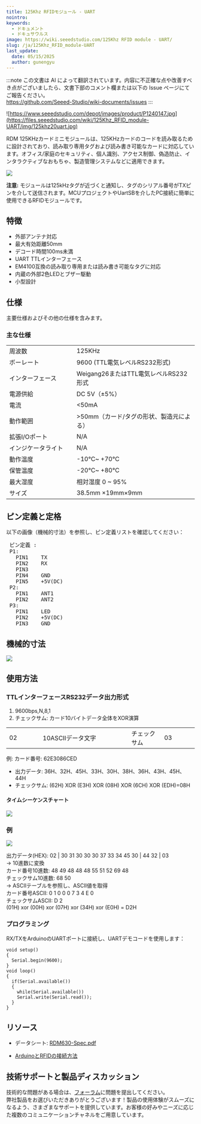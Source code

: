```yaml
---
title: 125Khz RFIDモジュール - UART
nointro:
keywords:
  - ドキュメント
  - ドキュサウルス
image: https://wiki.seeedstudio.com/125Khz RFID module - UART/
slug: /ja/125Khz_RFID_module-UART
last_update:
  date: 05/15/2025
  author: gunengyu
---
```

:::note
この文書は AI によって翻訳されています。内容に不正確な点や改善すべき点がございましたら、文書下部のコメント欄または以下の Issue ページにてご報告ください。  
https://github.com/Seeed-Studio/wiki-documents/issues
:::

![https://www.seeedstudio.com/depot/images/product/P1240147.jpg](https://files.seeedstudio.com/wiki/125Khz_RFID_module-UART/img/125khz20uart.jpg)

RDM 125KHzカードミニモジュールは、125KHzカードのコードを読み取るために設計されており、読み取り専用タグおよび読み書き可能なカードに対応しています。オフィス/家庭のセキュリティ、個人識別、アクセス制御、偽造防止、インタラクティブなおもちゃ、製造管理システムなどに適用できます。

[![](https://files.seeedstudio.com/wiki/Seeed-WiKi/docs/images/300px-Get_One_Now_Banner-ragular.png)](https://www.seeedstudio.com/125Khz-RFID-module-UART-p-171.html)

**注意:** モジュールは125kHzタグが近づくと通知し、タグのシリアル番号がTXピンを介して送信されます。MCUプロジェクトやUartSBを介したPC接続に簡単に使用できるRFIDモジュールです。

## 特徴

* 外部アンテナ対応
* 最大有効距離50mm
* デコード時間100ms未満
* UART TTLインターフェース
* EM4100互換の読み取り専用または読み書き可能なタグに対応
* 内蔵の外部2色LEDとブザー駆動
* 小型設計

## 仕様

主要仕様およびその他の仕様を含みます。

### 主な仕様

<table>
<tr>
<td width="300px"> 周波数
</td>
<td width="500px"> 125KHz
</td></tr>
<tr>
<td> ボーレート
</td>
<td> 9600 (TTL電気レベルRS232形式)
</td></tr>
<tr>
<td> インターフェース
</td>
<td> Weigang26またはTTL電気レベルRS232形式
</td></tr>
<tr>
<td> 電源供給
</td>
<td> DC 5V（±5%）
</td></tr>
<tr>
<td> 電流
</td>
<td> &lt;50mA
</td></tr>
<tr>
<td> 動作範囲
</td>
<td> &gt;50mm（カード/タグの形状、製造元による）
</td></tr>
<tr>
<td> 拡張I/Oポート
</td>
<td> N/A
</td></tr>
<tr>
<td> インジケータライト
</td>
<td> N/A
</td></tr>
<tr>
<td> 動作温度
</td>
<td> -10℃~ +70℃
</td></tr>
<tr>
<td> 保管温度
</td>
<td> -20℃~ +80℃
</td></tr>
<tr>
<td> 最大湿度
</td>
<td> 相対湿度 0 ~ 95%
</td></tr>
<tr>
<td> サイズ
</td>
<td> 38.5mm ×19mm×9mm
</td></tr></table>

## ピン定義と定格

以下の画像（機械的寸法）を参照し、ピン定義リストを確認してください：

<pre> ピン定義 :
 P1:
   PIN1    TX
   PIN2    RX
   PIN3
   PIN4    GND
   PIN5    +5V(DC)
 P2:
   PIN1    ANT1
   PIN2    ANT2
 P3:
   PIN1    LED
   PIN2    +5V(DC)
   PIN3    GND
</pre>

## 機械的寸法

![](https://files.seeedstudio.com/wiki/125Khz_RFID_module-UART/img/RFID-wiegand-dimen.JPG)

## 使用方法

### TTLインターフェースRS232データ出力形式

1. 9600bps,N,8,1
2. チェックサム: カード10バイトデータ全体をXOR演算

<table>
<tr>
<td width="100px"> 02
</td>
<td width="300px"> 10ASCIIデータ文字
</td>
<td width="100px"> チェックサム
</td>
<td width="100px"> 03
</td></tr></table>

例: カード番号: 62E3086CED

* 出力データ: 36H、32H、45H、33H、30H、38H、36H、43H、45H、44H
* チェックサム: (62H) XOR (E3H) XOR (08H) XOR (6CH) XOR (EDH)=08H

#### タイムシーケンスチャート

![](https://files.seeedstudio.com/wiki/125Khz_RFID_module-UART/img/RFID-wiegand-time-seq.JPG)

### 例

![](https://files.seeedstudio.com/wiki/125Khz_RFID_module-UART/img/125k_RFID_uasge.JPG)

出力データ(HEX): 02 | 30 31 30 30 30 37 33 34 45 30 | 44 32 | 03  
-&gt; 10進数に変換  
カード番号10進数: 48 49 48 48 48 55 51 52 69 48  
チェックサム10進数: 68 50  
-&gt; ASCIIテーブルを参照し、ASCII値を取得  
カード番号ASCII: 0 1 0 0 0 7 3 4 E 0  
チェックサムASCII: D 2  
(01H) xor (00H) xor (07H) xor (34H) xor (E0H) = D2H

### プログラミング

RX/TXをArduinoのUARTポートに接続し、UARTデモコードを使用します：
```
void setup()
{
  Serial.begin(9600);
}
void loop()
{
  if(Serial.available())
  {
    while(Serial.available())
    Serial.write(Serial.read());
  }
}
```

## リソース

* データシート: [RDM630-Spec.pdf](https://files.seeedstudio.com/wiki/125Khz_RFID_module-UART/res/RDM630-Spec.pdf)

* [ArduinoとRFIDの接続方法](https://www.instructables.com/id/Arduino-and-RFID-from-seeedstudio/)

## 技術サポートと製品ディスカッション
技術的な問題がある場合は、[フォーラム](http://forum.seeedstudio.com/)に問題を提出してください。  
弊社製品をお選びいただきありがとうございます！製品の使用体験がスムーズになるよう、さまざまなサポートを提供しています。お客様の好みやニーズに応じた複数のコミュニケーションチャネルをご用意しています。

<div class="button_tech_support_container">
<a href="https://forum.seeedstudio.com/" class="button_forum"></a> 
<a href="https://www.seeedstudio.com/contacts" class="button_email"></a>
</div>

<div class="button_tech_support_container">
<a href="https://discord.gg/eWkprNDMU7" class="button_discord"></a> 
<a href="https://github.com/Seeed-Studio/wiki-documents/discussions/69" class="button_discussion"></a>
</div>